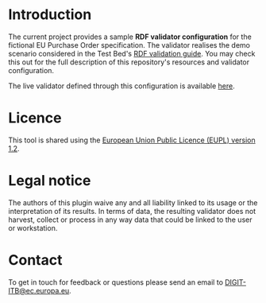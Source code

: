 # Introduction

The current project provides a sample **RDF validator configuration** for the fictional EU Purchase Order specification.
The validator realises the demo scenario considered in the Test Bed's [RDF validation guide](https://www.itb.ec.europa.eu/docs/guides/latest/validatingRDF/index.html). You may check this out for the full description of this repository's resources and 
validator configuration.

The live validator defined through this configuration is available [here](https://www.itb.ec.europa.eu/shacl/order/upload). 

# Licence

This tool is shared using the [European Union Public Licence (EUPL) version 1.2](https://joinup.ec.europa.eu/sites/default/files/custom-page/attachment/eupl_v1.2_en.pdf).

# Legal notice

The authors of this plugin waive any and all liability linked to its usage or the interpretation of its results. In terms 
of data, the resulting validator does not harvest, collect or process in any way data that could be linked to the user or 
workstation.

# Contact

To get in touch for feedback or questions please send an email to [DIGIT-ITB@ec.europa.eu](mailto:DIGIT-ITB@ec.europa.eu).